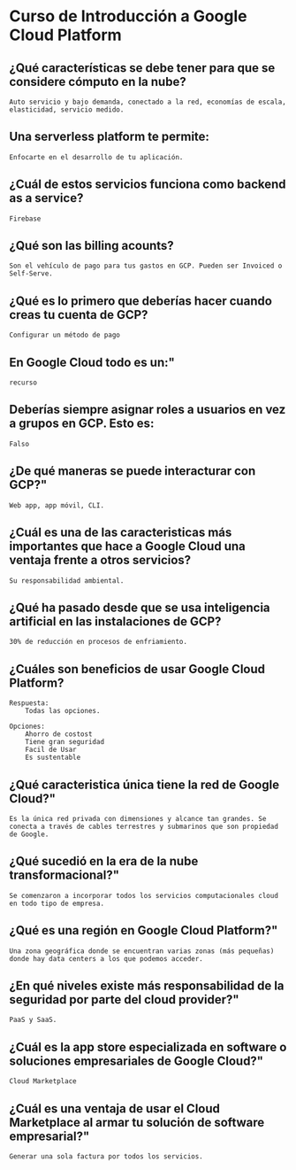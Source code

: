# Curso de Introducción a Google Cloud Platform

## ¿Qué características se debe tener para que se considere cómputo en la nube?
    Auto servicio y bajo demanda, conectado a la red, economías de escala, elasticidad, servicio medido.

## Una serverless platform te permite:
    Enfocarte en el desarrollo de tu aplicación.

## ¿Cuál de estos servicios funciona como backend as a service?
    Firebase

## ¿Qué son las billing acounts?
    Son el vehículo de pago para tus gastos en GCP. Pueden ser Invoiced o Self-Serve.

## ¿Qué es lo primero que deberías hacer cuando creas tu cuenta de GCP?
    Configurar un método de pago

## En Google Cloud todo es un:"
    recurso

## Deberías siempre asignar roles a usuarios en vez a grupos en GCP. Esto es:
    Falso

## ¿De qué maneras se puede interacturar con GCP?"
    Web app, app móvil, CLI.

## ¿Cuál es una de las caracteristicas más importantes que hace a Google Cloud una ventaja frente a otros servicios?
    Su responsabilidad ambiental.

## ¿Qué ha pasado desde que se usa inteligencia artificial en las instalaciones de GCP?
    30% de reducción en procesos de enfriamiento.

## ¿Cuáles son beneficios de usar Google Cloud Platform?
    Respuesta: 
        Todas las opciones.

    Opciones:
        Ahorro de costost
        Tiene gran seguridad
        Facil de Usar
        Es sustentable

## ¿Qué caracteristica única tiene la red de Google Cloud?"
    Es la única red privada con dimensiones y alcance tan grandes. Se conecta a través de cables terrestres y submarinos que son propiedad de Google.

## ¿Qué sucedió en la era de la nube transformacional?"
    Se comenzaron a incorporar todos los servicios computacionales cloud en todo tipo de empresa.

## ¿Qué es una región en Google Cloud Platform?"
    Una zona geográfica donde se encuentran varias zonas (más pequeñas) donde hay data centers a los que podemos acceder.

## ¿En qué niveles existe más responsabilidad de la seguridad por parte del cloud provider?"
    PaaS y SaaS.

## ¿Cuál es la app store especializada en software o soluciones empresariales de Google Cloud?"
    Cloud Marketplace

## ¿Cuál es una ventaja de usar el Cloud Marketplace al armar tu solución de software empresarial?"
    Generar una sola factura por todos los servicios.